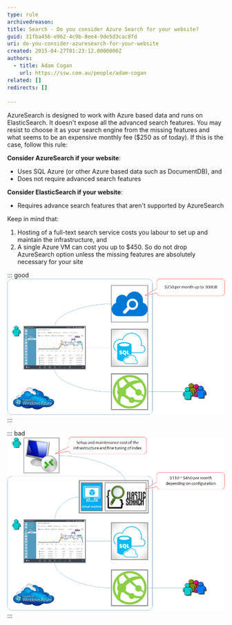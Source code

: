 ```yaml
---
type: rule
archivedreason: 
title: Search - Do you consider Azure Search for your website?
guid: 31fba456-e962-4c9b-8ee4-9de5d3cac8fd
uri: do-you-consider-azuresearch-for-your-website
created: 2015-04-27T01:23:12.0000000Z
authors: 
  - title: Adam Cogan
    url: https://ssw.com.au/people/adam-cogan
related: []
redirects: []

---
```


AzureSearch is designed to work with Azure based data and runs on ElasticSearch. It doesn't expose all the advanced search features. You may resist to choose it as your search engine from the missing features and what seems to be an expensive monthly fee ($250 as of today). If this is the case, follow this rule:

**Consider AzureSearch if your website**:
- Uses SQL Azure (or other Azure based data such as DocumentDB), and
- Does not require advanced search features

**Consider ElasticSearch if your website**:
- Requires advance search features that aren't supported by AzureSearch

Keep in mind that:
1. Hosting of a full-text search service costs you labour to set up and maintain the infrastructure, and 
2. A single Azure VM can cost you up to $450. So do not drop AzureSearch option unless the missing features are absolutely necessary for your site

<!--endintro-->

::: good
![Figure: Good example - Azure website using AzureSearch for what it can deliver today ](9c0754_Untitled2.png)
:::

::: bad
![Figure: Bad example - Azure website using ElasticSearch for a simple search that AzureSearch can do](Untitled.png)
:::
